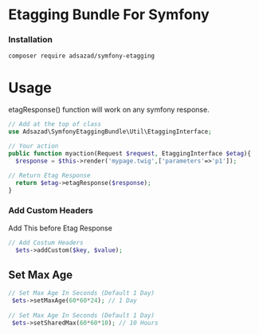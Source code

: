 # Etagging Bundle For Symfony

### Installation
```
composer require adsazad/symfony-etagging
```

# Usage
etagResponse() function will work on any symfony response.

```php
// Add at the top of class
use Adsazad\SymfonyEtaggingBundle\Util\EtaggingInterface;
```
```php
// Your action
public function myaction(Request $request, EtaggingInterface $etag){
  $response = $this->render('mypage.twig',['parameters'=>'p1']);

// Return Etag Response
  return $etag->etagResponse($response);
}
```

### Add Custom Headers
Add This before Etag Response
```php
// Add Costum Headers
  $ets->addCustom($key, $value);
```

 ## Set Max Age
 ```php
 // Set Max Age In Seconds (Default 1 Day)
  $ets->setMaxAge(60*60*24); // 1 Day
    
// Set Max Age In Seconds (Default 1 Day)
  $ets->setSharedMax(60*60*10); // 10 Hours
```

